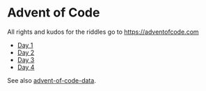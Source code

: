 # Advent of Code

All rights and kudos for the riddles go to https://adventofcode.com

* [Day 1](https://adventofcode.com/2023/day/1)
* [Day 2](https://adventofcode.com/2023/day/2)
* [Day 3](https://adventofcode.com/2023/day/3)
* [Day 4](https://adventofcode.com/2023/day/4)

See also [advent-of-code-data](https://github.com/wimglenn/advent-of-code-data#quickstart).

